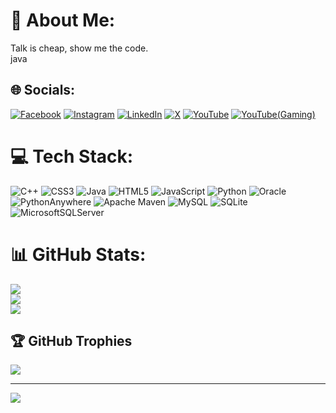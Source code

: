 # 💫 About Me:
Talk is cheap, show me the code.<br>
java

## 🌐 Socials:
[![Facebook](https://img.shields.io/badge/Facebook-%231877F2.svg?logo=Facebook&logoColor=white)](https://www.facebook.com/omarK3388?mibextid=JRoKGi) [![Instagram](https://img.shields.io/badge/Instagram-%23E4405F.svg?logo=Instagram&logoColor=white)](https://instagram.com/omark3388) [![LinkedIn](https://img.shields.io/badge/LinkedIn-%230077B5.svg?logo=linkedin&logoColor=white)](https://linkedin.com/in/omarK338) [![X](https://img.shields.io/badge/X-black.svg?logo=X&logoColor=white)](https://x.com/omarK338) 
[![YouTube](https://img.shields.io/badge/YouTube-%23FF0000.svg?logo=YouTube&logoColor=white)](https://youtube.com/@omarK338CSCS)
[![YouTube(Gaming)](https://img.shields.io/badge/YouTube-%23FF0000.svg?logo=YouTube&logoColor=white)](https://youtube.com/@omarK338)

# 💻 Tech Stack:
![C++](https://img.shields.io/badge/c++-%2300599C.svg?style=for-the-badge&logo=c%2B%2B&logoColor=white) ![CSS3](https://img.shields.io/badge/css3-%231572B6.svg?style=for-the-badge&logo=css3&logoColor=white) ![Java](https://img.shields.io/badge/java-%23ED8B00.svg?style=for-the-badge&logo=openjdk&logoColor=white) ![HTML5](https://img.shields.io/badge/html5-%23E34F26.svg?style=for-the-badge&logo=html5&logoColor=white) ![JavaScript](https://img.shields.io/badge/javascript-%23323330.svg?style=for-the-badge&logo=javascript&logoColor=%23F7DF1E) ![Python](https://img.shields.io/badge/python-3670A0?style=for-the-badge&logo=python&logoColor=ffdd54) ![Oracle](https://img.shields.io/badge/Oracle-F80000?style=for-the-badge&logo=oracle&logoColor=white) ![PythonAnywhere](https://img.shields.io/badge/pythonanywhere-%232F9FD7.svg?style=for-the-badge&logo=pythonanywhere&logoColor=151515) ![Apache Maven](https://img.shields.io/badge/Apache%20Maven-C71A36?style=for-the-badge&logo=Apache%20Maven&logoColor=white) ![MySQL](https://img.shields.io/badge/mysql-4479A1.svg?style=for-the-badge&logo=mysql&logoColor=white) ![SQLite](https://img.shields.io/badge/sqlite-%2307405e.svg?style=for-the-badge&logo=sqlite&logoColor=white) ![MicrosoftSQLServer](https://img.shields.io/badge/Microsoft%20SQL%20Server-CC2927?style=for-the-badge&logo=microsoft%20sql%20server&logoColor=white)
# 📊 GitHub Stats:
![](https://github-readme-stats.vercel.app/api?username=omarK338&theme=dark&hide_border=false&include_all_commits=false&count_private=false)<br/>
![](https://github-readme-streak-stats.herokuapp.com/?user=omarK338&theme=dark&hide_border=false)<br/>
![](https://github-readme-stats.vercel.app/api/top-langs/?username=omarK338&theme=dark&hide_border=false&include_all_commits=false&count_private=false&layout=compact)

## 🏆 GitHub Trophies
![](https://github-profile-trophy.vercel.app/?username=omarK338&theme=radical&no-frame=false&no-bg=true&margin-w=4)

---
[![](https://visitcount.itsvg.in/api?id=omarK338&icon=5&color=0)](https://visitcount.itsvg.in)

<!-- Proudly created with GPRM ( https://gprm.itsvg.in ) -->
